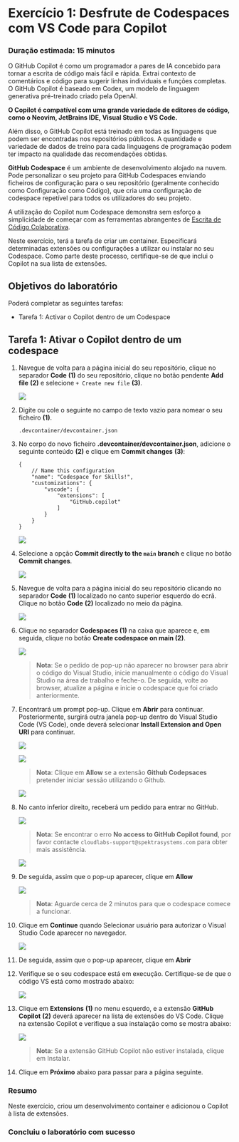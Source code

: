 # Exercício 1: Desfrute de Codespaces com VS Code para Copilot

### Duração estimada: 15 minutos

O GitHub Copilot é como um programador a pares de IA concebido para tornar a escrita de código mais fácil e rápida. Extrai contexto de comentários e código para sugerir linhas individuais e funções completas. O GitHub Copilot é baseado em Codex, um modelo de linguagem generativa pré-treinado criado pela OpenAI.

**O Copilot é compatível com uma grande variedade de editores de código, como o Neovim, JetBrains IDE, Visual Studio e VS Code.**

Além disso, o GitHub Copilot está treinado em todas as linguagens que podem ser encontradas nos repositórios públicos. A quantidade e variedade de dados de treino para cada linguagens de programação podem ter impacto na qualidade das recomendações obtidas.

**GitHub Codespace** é um ambiente de desenvolvimento alojado na nuvem. Pode personalizar o seu projeto para GitHub Codespaces enviando ficheiros de configuração para o seu repositório (geralmente conhecido como Configuração como Código), que cria uma configuração de codespace repetível para todos os utilizadores do seu projeto.

A utilização do Copilot num Codespace demonstra sem esforço a simplicidade de começar com as ferramentas abrangentes de [Escrita de Código Colaborativa](https://github.com/features#features-collaboration).

Neste exercício, terá a tarefa de criar um container. Especificará determinadas extensões ou configurações a utilizar ou instalar no seu Codespace. Como parte deste processo, certifique-se de que inclui o Copilot na sua lista de extensões.

## Objetivos do laboratório

Poderá completar as seguintes tarefas:

- Tarefa 1: Activar o Copilot dentro de um Codespace

## Tarefa 1: Ativar o Copilot dentro de um codespace

1. Navegue de volta para a página inicial do seu repositório, clique no separador **Code** **(1)** do seu repositório, clique no botão pendente **Add file** **(2)** e selecione `+ Create new file` **(3)**.

   ![](../../media/Exercise-01-v2-01.png)

2. Digite ou cole o seguinte no campo de texto vazio para nomear o seu ficheiro **(1)**.

    ```
    .devcontainer/devcontainer.json
    ```

3. No corpo do novo ficheiro **.devcontainer/devcontainer.json**, adicione o seguinte conteúdo **(2)** e clique em **Commit changes** **(3)**:

   ```
   {
       // Name this configuration
       "name": "Codespace for Skills!",
       "customizations": {
           "vscode": {
               "extensions": [
                   "GitHub.copilot"
               ]
           }
       }
   }
   ```

   ![](../../media/devcontainer-commit.png)

4. Selecione a opção **Commit directly to the `main` branch** e clique no botão **Commit changes**.

   ![](../../media/commit-file.png)

5. Navegue de volta para a página inicial do seu repositório clicando no separador **Code** **(1)** localizado no canto superior esquerdo do ecrã. Clique no botão **Code** **(2)** localizado no meio da página.

   ![](../../media/code-code.png)

6. Clique no separador **Codespaces (1)** na caixa que aparece e, em seguida, clique no botão **Create codespace on main (2)**.

   ![](../../media/create-codespace.png)

   >**Nota**: Se o pedido de pop-up não aparecer no browser para abrir o código do Visual Studio, inicie manualmente o código do Visual Studio na área de trabalho e feche-o. De seguida, volte ao browser, atualize a página e inicie o codespace que foi criado anteriormente.

7. Encontrará um prompt pop-up. Clique em **Abrir** para continuar. Posteriormente, surgirá outra janela pop-up dentro do Visual Studio Code (VS Code), onde deverá selecionar **Install Extension and Open URI** para continuar.

   ![](../../media/open.png)

   ![](../../media/innovation-1.png)

   >**Nota**: Clique em **Allow** se a extensão **Github Codepsaces** pretender iniciar sessão utilizando o Github.

   ![](../../media/inn-2.png)

8. No canto inferior direito, receberá um pedido para entrar no GitHub.

   ![](../../media/signingit.png)

   > **Nota**: Se encontrar o erro **No access to GitHub Copilot found**, por favor contacte `cloudlabs-support@spektrasystems.com` para obter mais assistência.

   ![](../../media/3.png)

9. De seguida, assim que o pop-up aparecer, clique em **Allow**

   ![](../../media/allow.png)

   >**Nota**: Aguarde cerca de 2 minutos para que o codespace comece a funcionar.

10. Clique em **Continue** quando Selecionar usuário para autorizar o Visual Studio Code aparecer no navegador.

    ![](../../media/Exercise-01-v2-02.png)

11. De seguida, assim que o pop-up aparecer, clique em **Abrir**

12. Verifique se o seu codespace está em execução. Certifique-se de que o código VS está como mostrado abaixo:

    ![](../../media/loaded-repo.png)

13. Clique em **Extensions** **(1)** no menu esquerdo, e a extensão **GitHub Copilot** **(2)** deverá aparecer na lista de extensões do VS Code. Clique na extensão Copilot e verifique a sua instalação como se mostra abaixo:

    ![](../../media/verify-copilot.png)

    >**Nota**: Se a extensão GitHub Copilot não estiver instalada, clique em Instalar.

 <validation step="2f1521a8-516d-4357-b09c-941c5d7112ad" />

14. Clique em **Próximo** abaixo para passar para a página seguinte.

### Resumo

Neste exercício, criou um desenvolvimento container e adicionou o Copilot à lista de extensões.

### Concluiu o laboratório com sucesso
